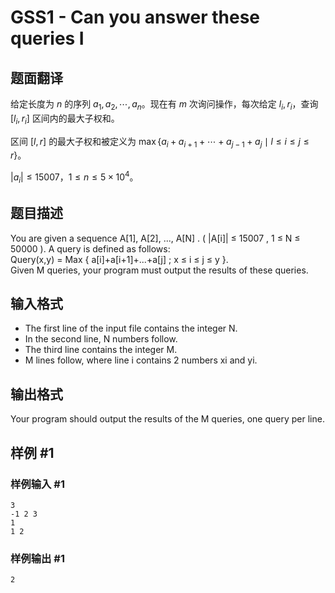 # GSS1 - Can you answer these queries I

## 题面翻译

给定长度为 $n$ 的序列 $a_1, a_2,\cdots,a_n$。现在有 $m$ 次询问操作，每次给定 $l_i,r_i$，查询 $[l_i,r_i]$ 区间内的最大子权和。

区间 $[l,r]$ 的最大子权和被定义为 $\max\{a_i+a_{i+1}+\cdots+a_{j-1}+a_j\mid l\le i\le j\le r\}$。

$|a_i|\le 15007$，$1\le n\le 5\times 10^4$。

## 题目描述

You are given a sequence A\[1\], A\[2\], ..., A\[N\] . ( |A\[i\]| ≤ 15007 , 1 ≤ N ≤ 50000 ). A query is defined as follows:   
 Query(x,y) = Max { a\[i\]+a\[i+1\]+...+a\[j\] ; x ≤ i ≤ j ≤ y }.   
 Given M queries, your program must output the results of these queries.

## 输入格式

- The first line of the input file contains the integer N.
- In the second line, N numbers follow.
- The third line contains the integer M.
- M lines follow, where line i contains 2 numbers xi and yi.

## 输出格式

Your program should output the results of the M queries, one query per line.

## 样例 #1

### 样例输入 #1

```
3 
-1 2 3
1
1 2
```

### 样例输出 #1

```
2
```